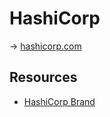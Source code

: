 # HashiCorp

→ [hashicorp.com](https://www.hashicorp.com/)

## Resources

* [HashiCorp Brand](https://www.hashicorp.com/brand)

